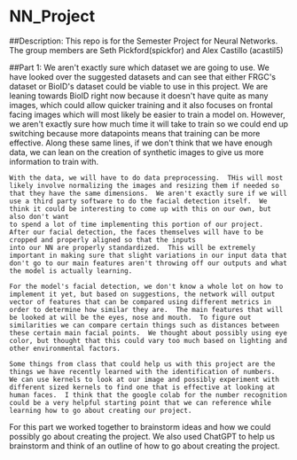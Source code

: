# NN_Project
##Description:
This repo is for the Semester Project for Neural Networks. The group members are Seth Pickford(spickfor) and Alex Castillo (acastil5)


##Part 1:
    We aren't exactly sure which dataset we are going to use.  We have looked over the suggested datasets and can see that either FRGC's dataset or BioID's dataset could be viable
    to use in this project.  We are leaning towards BioID right now because it doesn't have quite as many images, which could allow quicker training and it also focuses on frontal 
    facing images which will most likely be easier to train a model on.  However, we aren't exactly sure how much time it will take to train so we could end up switching because more datapoints means that training can be more effective.  Along these same lines, if we don't think that we have enough data, we can lean on the creation of synthetic images to give us more information to train with. 

    With the data, we will have to do data preprocessing.  THis will most likely involve normalizing the images and resizing them if needed so that they have the same dimensions.  We aren't exactly sure if we will use a third party software to do the facial detection itself.  We think it could be interesting to come up with this on our own, but also don't want
    to spend a lot of time implementing this portion of our project.  After our facial detection, the faces themselves will have to be cropped and properly aligned so that the inputs
    into our NN are properly standardized.  This will be extremely important in making sure that slight variations in our input data that don't go to our main features aren't throwing off our outputs and what the model is actually learning.

    For the model's facial detection, we don't know a whole lot on how to implement it yet, but based on suggestions, the network will output vector of features that can be compared using different metrics in order to determine how similar they are.  The main features that will be looked at will be the eyes, nose and mouth.  To figure out similarities we can compare certain things such as distances between these certain main facial points.  We thought about possibly using eye color, but thought that this could vary too much based on lighting and other environmental factors.
    
    Some things from class that could help us with this project are the things we have recently learned with the identification of numbers.  We can use kernels to look at our image and possibly experiment with different sized kernels to find one that is effective at looking at human faces.  I think that the google colab for the number recognition could be a very helpful starting point that we can reference while learning how to go about creating our project.

For this part we worked together to brainstorm ideas and how we could possibly go about creating the project.  We also used ChatGPT to help us brainstorm and think of an outline of how to
go about creating the project.